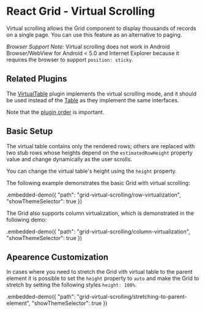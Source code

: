 # React Grid - Virtual Scrolling

Virtual scrolling allows the Grid component to display thousands of records on a single page. You can use this feature as an alternative to paging.

*Browser Support Note:* Virtual scrolling does not work in Android Browser/WebView for Android < 5.0 and Internet Explorer because it requires the browser to support `position: sticky`.

## Related Plugins

The [VirtualTable](../reference/virtual-table.md) plugin implements the virtual scrolling mode, and it should be used instead of the [Table](../reference/table.md) as they implement the same interfaces.

Note that the [plugin order](./plugin-overview.md#plugin-order) is important.

## Basic Setup

The virtual table contains only the rendered rows; others are replaced with two stub rows whose heights depend on the `estimatedRowHeight` property value and change dynamically as the user scrolls.

You can change the virtual table's height using the `height` property.

The following example demonstrates the basic Grid with virtual scrolling:

.embedded-demo({ "path": "grid-virtual-scrolling/row-virtualization", "showThemeSelector": true })

The Grid also supports column virtualization, which is demonstrated in the following demo:

.embedded-demo({ "path": "grid-virtual-scrolling/column-virtualization", "showThemeSelector": true })

## Apearence Customization

In cases where you need to stretch the Grid vith virtual table to the parent element it is possible to set the `height` property to `auto` and make the Grid to stretch by setting the following styles `height: 100%`.

.embedded-demo({ "path": "grid-virtual-scrolling/stretching-to-parent-element", "showThemeSelector": true })
